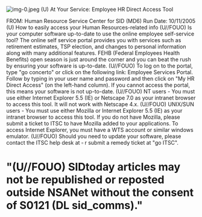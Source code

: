 ![img-0.jpeg](img-0.jpeg)
(U) At Your Service: Employee HR Direct Access Tool

FROM:
Human Resource Service Center for SID (MD6)
Run Date: 10/11/2005
(U) How to easily access your Human Resources-related info
(U//FOUO) Is your computer software up-to-date to use the online employee self-service tool? The online self service portal provides you with services such as retirement estimates, TSP election, and changes to personal information along with many additional features. FEHB (Federal Employees Health Benefits) open season is just around the corner and you can beat the rush by ensuring your software is up-to-date.
(U//FOUO) To log on to the portal, type "go concerto" or click on the following link: Employee Services Portal. Follow by typing in your user name and password and then click on "My HR Direct Access" (on the left-hand column). If you cannot access the portal, this means your software is not up-to-date.
(U//FOUO) NT users - You must use either Internet Explorer 5.5 (IE) or Netscape 7.0 as your intranet browser to access this tool. It will not work with Netscape 4.x.
(U//FOUO) UNIX/SUN users - You must use either Mozilla or Internet Explorer 5.5 (IE) as your intranet browser to access this tool. If you do not have Mozilla, please submit a ticket to ITSC to have Mozilla added to your applications. To access Internet Explorer, you must have a WTS account or similar windows emulator.
(U//FOUO) Should you need to update your software, please contact the ITSC help desk at $\square$ r submit a remedy ticket at "go ITSC".

# "(U//FOUO) SIDtoday articles may not be republished or reposted outside NSANet without the consent of S0121 (DL sid_comms)."
